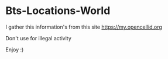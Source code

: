 # Bts-Locations-World

I gather this information's from this  site https://my.opencellid.org 

Don't use for illegal activity  

Enjoy :)
